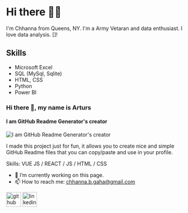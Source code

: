 # Hi there 👋🏻
I'm Chhanna from Queens, NY. I'm a Army Vetaran and data enthusiast. I love data analysis.
[]! 

## Skills
* Microsoft Excel
* SQL (MySql, Sqlite)
* HTML, CSS
* Python
* Power BI


### Hi there 👋, my name is Arturs
#### I am GitHub Readme Generator's creator
![I am GitHub Readme Generator's creator](https://photos.google.com/u/2/search/_tra_/photo/AF1QipOXo78cB1DA8KpI9Rn5OJf83Bqs81iixzJeSAHC)

I made this project just for fun, it allows you to create nice and simple GitHub Readme files that you can copy/paste and use in your profile.

Skills: VUE JS / REACT / JS / HTML / CSS

- 🔭 I’m currently working on this page. 
- 📫 How to reach me: chhanna.b.gaha@gmail.com 


[<img src='https://cdn.jsdelivr.net/npm/simple-icons@3.0.1/icons/github.svg' alt='github' height='40'>](https://github.com/cgaha)  [<img src='https://cdn.jsdelivr.net/npm/simple-icons@3.0.1/icons/linkedin.svg' alt='linkedin' height='40'>](https://www.linkedin.com/in/https://www.linkedin.com/in/chhannagaha//)  










